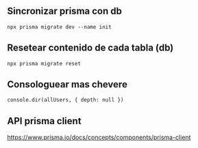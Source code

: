 ## Sincronizar prisma con db

```
npx prisma migrate dev --name init
```

## Resetear contenido de cada tabla (db)

```
npx prisma migrate reset
```

## Consologuear mas chevere

```
console.dir(allUsers, { depth: null })
```

## API prisma client

https://www.prisma.io/docs/concepts/components/prisma-client
